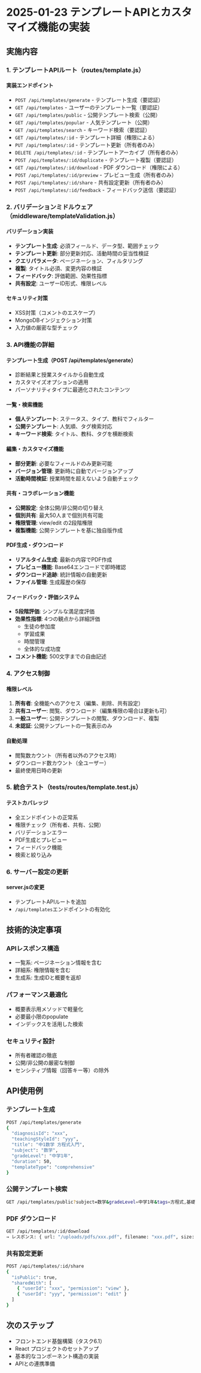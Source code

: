 # 2025-01-23 テンプレートAPIとカスタマイズ機能の実装

## 実施内容

### 1. テンプレートAPIルート（routes/template.js）

#### 実装エンドポイント
- `POST /api/templates/generate` - テンプレート生成（要認証）
- `GET /api/templates` - ユーザーのテンプレート一覧（要認証）
- `GET /api/templates/public` - 公開テンプレート検索（公開）
- `GET /api/templates/popular` - 人気テンプレート（公開）
- `GET /api/templates/search` - キーワード検索（要認証）
- `GET /api/templates/:id` - テンプレート詳細（権限による）
- `PUT /api/templates/:id` - テンプレート更新（所有者のみ）
- `DELETE /api/templates/:id` - テンプレートアーカイブ（所有者のみ）
- `POST /api/templates/:id/duplicate` - テンプレート複製（要認証）
- `GET /api/templates/:id/download` - PDF ダウンロード（権限による）
- `POST /api/templates/:id/preview` - プレビュー生成（所有者のみ）
- `POST /api/templates/:id/share` - 共有設定更新（所有者のみ）
- `POST /api/templates/:id/feedback` - フィードバック送信（要認証）

### 2. バリデーションミドルウェア（middleware/templateValidation.js）

#### バリデーション実装
- **テンプレート生成**: 必須フィールド、データ型、範囲チェック
- **テンプレート更新**: 部分更新対応、活動時間の妥当性検証
- **クエリパラメータ**: ページネーション、フィルタリング
- **複製**: タイトル必須、変更内容の検証
- **フィードバック**: 評価範囲、効果性指標
- **共有設定**: ユーザーID形式、権限レベル

#### セキュリティ対策
- XSS対策（コメントのエスケープ）
- MongoDBインジェクション対策
- 入力値の厳密な型チェック

### 3. API機能の詳細

#### テンプレート生成（POST /api/templates/generate）
- 診断結果と授業スタイルから自動生成
- カスタマイズオプションの適用
- パーソナリティタイプに最適化されたコンテンツ

#### 一覧・検索機能
- **個人テンプレート**: ステータス、タイプ、教科でフィルター
- **公開テンプレート**: 人気順、タグ検索対応
- **キーワード検索**: タイトル、教科、タグを横断検索

#### 編集・カスタマイズ機能
- **部分更新**: 必要なフィールドのみ更新可能
- **バージョン管理**: 更新時に自動でバージョンアップ
- **活動時間検証**: 授業時間を超えないよう自動チェック

#### 共有・コラボレーション機能
- **公開設定**: 全体公開/非公開の切り替え
- **個別共有**: 最大50人まで個別共有可能
- **権限管理**: view/edit の2段階権限
- **複製機能**: 公開テンプレートを基に独自版作成

#### PDF生成・ダウンロード
- **リアルタイム生成**: 最新の内容でPDF作成
- **プレビュー機能**: Base64エンコードで即時確認
- **ダウンロード追跡**: 統計情報の自動更新
- **ファイル管理**: 生成履歴の保存

#### フィードバック・評価システム
- **5段階評価**: シンプルな満足度評価
- **効果性指標**: 4つの観点から詳細評価
  - 生徒の参加度
  - 学習成果
  - 時間管理
  - 全体的な成功度
- **コメント機能**: 500文字までの自由記述

### 4. アクセス制御

#### 権限レベル
1. **所有者**: 全機能へのアクセス（編集、削除、共有設定）
2. **共有ユーザー**: 閲覧、ダウンロード（編集権限の場合は更新も可）
3. **一般ユーザー**: 公開テンプレートの閲覧、ダウンロード、複製
4. **未認証**: 公開テンプレートの一覧表示のみ

#### 自動処理
- 閲覧数カウント（所有者以外のアクセス時）
- ダウンロード数カウント（全ユーザー）
- 最終使用日時の更新

### 5. 統合テスト（__tests__/routes/template.test.js）

#### テストカバレッジ
- 全エンドポイントの正常系
- 権限チェック（所有者、共有、公開）
- バリデーションエラー
- PDF生成とプレビュー
- フィードバック機能
- 検索と絞り込み

### 6. サーバー設定の更新

#### server.jsの変更
- テンプレートAPIルートを追加
- `/api/templates`エンドポイントの有効化

## 技術的決定事項

### APIレスポンス構造
- 一覧系: ページネーション情報を含む
- 詳細系: 権限情報を含む
- 生成系: 生成IDと概要を返却

### パフォーマンス最適化
- 概要表示用メソッドで軽量化
- 必要最小限のpopulate
- インデックスを活用した検索

### セキュリティ設計
- 所有者確認の徹底
- 公開/非公開の厳密な制御
- センシティブ情報（回答キー等）の除外

## API使用例

### テンプレート生成
```bash
POST /api/templates/generate
{
  "diagnosisId": "xxx",
  "teachingStyleId": "yyy",
  "title": "中1数学 方程式入門",
  "subject": "数学",
  "gradeLevel": "中学1年",
  "duration": 50,
  "templateType": "comprehensive"
}
```

### 公開テンプレート検索
```bash
GET /api/templates/public?subject=数学&gradeLevel=中学1年&tags=方程式,基礎
```

### PDF ダウンロード
```bash
GET /api/templates/:id/download
→ レスポンス: { url: "/uploads/pdfs/xxx.pdf", filename: "xxx.pdf", size: 12345 }
```

### 共有設定更新
```bash
POST /api/templates/:id/share
{
  "isPublic": true,
  "sharedWith": [
    { "userId": "xxx", "permission": "view" },
    { "userId": "yyy", "permission": "edit" }
  ]
}
```

## 次のステップ
- フロントエンド基盤構築（タスク6.1）
- React プロジェクトのセットアップ
- 基本的なコンポーネント構造の実装
- APIとの連携準備